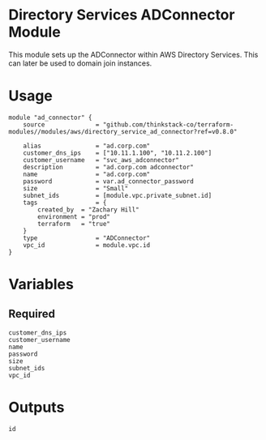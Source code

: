 Directory Services ADConnector Module
=====================================

This module sets up the ADConnector within AWS Directory Services. This can later be used to domain join instances.

# Usage
    module "ad_connector" {
        source              = "github.com/thinkstack-co/terraform-modules//modules/aws/directory_service_ad_connector?ref=v0.8.0"

        alias               = "ad.corp.com"
        customer_dns_ips    = ["10.11.1.100", "10.11.2.100"]
        customer_username   = "svc_aws_adconnector"
        description         = "ad.corp.com adconnector"
        name                = "ad.corp.com"
        password            = var.ad_connector_password
        size                = "Small"
        subnet_ids          = [module.vpc.private_subnet.id]
        tags                = {
            created_by  = "Zachary Hill"
            environment = "prod"
            terraform   = "true"
        }
        type                = "ADConnector"
        vpc_id              = module.vpc.id
    }

# Variables
## Required
    customer_dns_ips
    customer_username
    name
    password
    size
    subnet_ids
    vpc_id

# Outputs
    id

